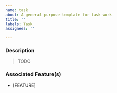 ```yaml
---
name: task
about: A general purpose template for task work
title: ''
labels: Task
assignees: ''

---
```


### Description

> TODO

### Associated Feature(s)

- [FEATURE]
